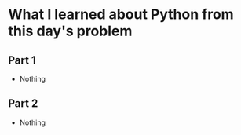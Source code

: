 # What I learned about Python from this day's problem
    
## Part 1
- Nothing    
    
## Part 2
- Nothing    